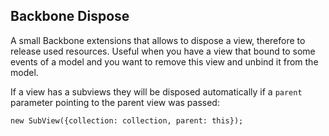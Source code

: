 Backbone Dispose
----------------

A small Backbone extensions that allows to dispose a view, therefore to release used resources. Useful when you have a view that bound to some events of a model and you want to remove this view and unbind it from the model.

If a view has a subviews they will be disposed automatically if a `parent` parameter pointing to the parent view was passed:

```
new SubView({collection: collection, parent: this});
```